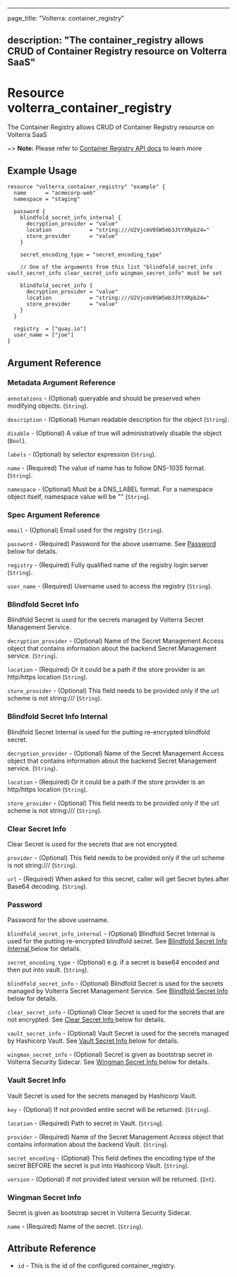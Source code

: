 ---

page_title: "Volterra: container_registry"

description: "The container_registry allows CRUD of Container Registry resource on Volterra SaaS"
-------------------------------------------------------------------------------------------------

Resource volterra_container_registry
====================================

The Container Registry allows CRUD of Container Registry resource on Volterra SaaS

~> **Note:** Please refer to [Container Registry API docs](https://volterra.io/docs/api/container-registry) to learn more

Example Usage
-------------

```hcl
resource "volterra_container_registry" "example" {
  name      = "acmecorp-web"
  namespace = "staging"

  password {
    blindfold_secret_info_internal {
      decryption_provider = "value"
      location            = "string:///U2VjcmV0SW5mb3JtYXRpb24="
      store_provider      = "value"
    }

    secret_encoding_type = "secret_encoding_type"

    // One of the arguments from this list "blindfold_secret_info vault_secret_info clear_secret_info wingman_secret_info" must be set

    blindfold_secret_info {
      decryption_provider = "value"
      location            = "string:///U2VjcmV0SW5mb3JtYXRpb24="
      store_provider      = "value"
    }
  }

  registry  = ["quay.io"]
  user_name = ["joe"]
}

```

Argument Reference
------------------

### Metadata Argument Reference

`annotations` - (Optional) queryable and should be preserved when modifying objects. (`String`).

`description` - (Optional) Human readable description for the object (`String`).

`disable` - (Optional) A value of true will administratively disable the object (`Bool`).

`labels` - (Optional) by selector expression (`String`).

`name` - (Required) The value of name has to follow DNS-1035 format. (`String`).

`namespace` - (Optional) Must be a DNS_LABEL format. For a namespace object itself, namespace value will be "" (`String`).

### Spec Argument Reference

`email` - (Optional) Email used for the registry (`String`).

`password` - (Required) Password for the above username. See [Password ](#password) below for details.

`registry` - (Required) Fully qualified name of the registry login server (`String`).

`user_name` - (Required) Username used to access the registry (`String`).

### Blindfold Secret Info

Blindfold Secret is used for the secrets managed by Volterra Secret Management Service.

`decryption_provider` - (Optional) Name of the Secret Management Access object that contains information about the backend Secret Management service. (`String`).

`location` - (Required) Or it could be a path if the store provider is an http/https location (`String`).

`store_provider` - (Optional) This field needs to be provided only if the url scheme is not string:/// (`String`).

### Blindfold Secret Info Internal

Blindfold Secret Internal is used for the putting re-encrypted blindfold secret.

`decryption_provider` - (Optional) Name of the Secret Management Access object that contains information about the backend Secret Management service. (`String`).

`location` - (Required) Or it could be a path if the store provider is an http/https location (`String`).

`store_provider` - (Optional) This field needs to be provided only if the url scheme is not string:/// (`String`).

### Clear Secret Info

Clear Secret is used for the secrets that are not encrypted.

`provider` - (Optional) This field needs to be provided only if the url scheme is not string:/// (`String`).

`url` - (Required) When asked for this secret, caller will get Secret bytes after Base64 decoding. (`String`).

### Password

Password for the above username.

`blindfold_secret_info_internal` - (Optional) Blindfold Secret Internal is used for the putting re-encrypted blindfold secret. See [Blindfold Secret Info Internal ](#blindfold-secret-info-internal) below for details.

`secret_encoding_type` - (Optional) e.g. if a secret is base64 encoded and then put into vault. (`String`).

`blindfold_secret_info` - (Optional) Blindfold Secret is used for the secrets managed by Volterra Secret Management Service. See [Blindfold Secret Info ](#blindfold-secret-info) below for details.

`clear_secret_info` - (Optional) Clear Secret is used for the secrets that are not encrypted. See [Clear Secret Info ](#clear-secret-info) below for details.

`vault_secret_info` - (Optional) Vault Secret is used for the secrets managed by Hashicorp Vault. See [Vault Secret Info ](#vault-secret-info) below for details.

`wingman_secret_info` - (Optional) Secret is given as bootstrap secret in Volterra Security Sidecar. See [Wingman Secret Info ](#wingman-secret-info) below for details.

### Vault Secret Info

Vault Secret is used for the secrets managed by Hashicorp Vault.

`key` - (Optional) If not provided entire secret will be returned. (`String`).

`location` - (Required) Path to secret in Vault. (`String`).

`provider` - (Required) Name of the Secret Management Access object that contains information about the backend Vault. (`String`).

`secret_encoding` - (Optional) This field defines the encoding type of the secret BEFORE the secret is put into Hashicorp Vault. (`String`).

`version` - (Optional) If not provided latest version will be returned. (`Int`).

### Wingman Secret Info

Secret is given as bootstrap secret in Volterra Security Sidecar.

`name` - (Required) Name of the secret. (`String`).

Attribute Reference
-------------------

-	`id` - This is the id of the configured container_registry.
